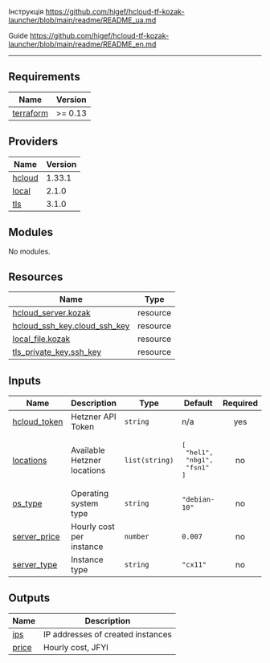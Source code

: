 Iнструкцiя https://github.com/higef/hcloud-tf-kozak-launcher/blob/main/readme/README_ua.md

Guide https://github.com/higef/hcloud-tf-kozak-launcher/blob/main/readme/README_en.md

---
<!-- BEGIN_TF_DOCS -->
## Requirements

| Name | Version |
|------|---------|
| <a name="requirement_terraform"></a> [terraform](#requirement\_terraform) | >= 0.13 |

## Providers

| Name | Version |
|------|---------|
| <a name="provider_hcloud"></a> [hcloud](#provider\_hcloud) | 1.33.1 |
| <a name="provider_local"></a> [local](#provider\_local) | 2.1.0 |
| <a name="provider_tls"></a> [tls](#provider\_tls) | 3.1.0 |

## Modules

No modules.

## Resources

| Name | Type |
|------|------|
| [hcloud_server.kozak](https://registry.terraform.io/providers/hetznercloud/hcloud/latest/docs/resources/server) | resource |
| [hcloud_ssh_key.cloud_ssh_key](https://registry.terraform.io/providers/hetznercloud/hcloud/latest/docs/resources/ssh_key) | resource |
| [local_file.kozak](https://registry.terraform.io/providers/hashicorp/local/latest/docs/resources/file) | resource |
| [tls_private_key.ssh_key](https://registry.terraform.io/providers/hashicorp/tls/latest/docs/resources/private_key) | resource |

## Inputs

| Name | Description | Type | Default | Required |
|------|-------------|------|---------|:--------:|
| <a name="input_hcloud_token"></a> [hcloud\_token](#input\_hcloud\_token) | Hetzner API Token | `string` | n/a | yes |
| <a name="input_locations"></a> [locations](#input\_locations) | Available Hetzner locations | `list(string)` | <pre>[<br>  "hel1",<br>  "nbg1",<br>  "fsn1"<br>]</pre> | no |
| <a name="input_os_type"></a> [os\_type](#input\_os\_type) | Operating system type | `string` | `"debian-10"` | no |
| <a name="input_server_price"></a> [server\_price](#input\_server\_price) | Hourly cost per instance | `number` | `0.007` | no |
| <a name="input_server_type"></a> [server\_type](#input\_server\_type) | Instance type | `string` | `"cx11"` | no |

## Outputs

| Name | Description |
|------|-------------|
| <a name="output_ips"></a> [ips](#output\_ips) | IP addresses of created instances |
| <a name="output_price"></a> [price](#output\_price) | Hourly cost, JFYI |
<!-- END_TF_DOCS -->